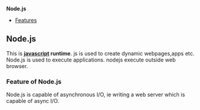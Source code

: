 **Node.js**
- [Features](#f)


## Node.js
This is **[javascript](/Languages/ScriptingLanguages/JavaScript/JavaScript_Lang) runtime**. js is used to create dynamic webpages,apps etc. Node.js is used to execute applications. nodejs execute outside web browser.

<a name=f></a>
### Feature of Node.js
Node.js is capable of asynchronous I/O, ie writing a web server which is capable of async I/O.
